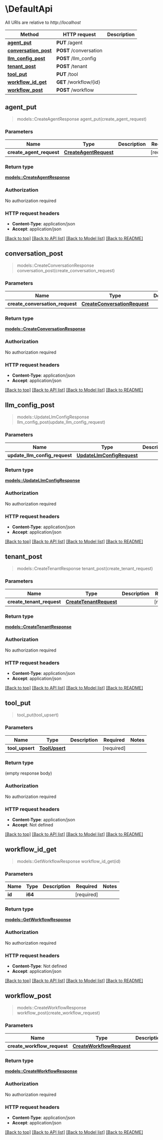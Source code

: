 # \DefaultApi

All URIs are relative to *http://localhost*

Method | HTTP request | Description
------------- | ------------- | -------------
[**agent_put**](DefaultApi.md#agent_put) | **PUT** /agent | 
[**conversation_post**](DefaultApi.md#conversation_post) | **POST** /conversation | 
[**llm_config_post**](DefaultApi.md#llm_config_post) | **POST** /llm_config | 
[**tenant_post**](DefaultApi.md#tenant_post) | **POST** /tenant | 
[**tool_put**](DefaultApi.md#tool_put) | **PUT** /tool | 
[**workflow_id_get**](DefaultApi.md#workflow_id_get) | **GET** /workflow/{id} | 
[**workflow_post**](DefaultApi.md#workflow_post) | **POST** /workflow | 



## agent_put

> models::CreateAgentResponse agent_put(create_agent_request)


### Parameters


Name | Type | Description  | Required | Notes
------------- | ------------- | ------------- | ------------- | -------------
**create_agent_request** | [**CreateAgentRequest**](CreateAgentRequest.md) |  | [required] |

### Return type

[**models::CreateAgentResponse**](CreateAgentResponse.md)

### Authorization

No authorization required

### HTTP request headers

- **Content-Type**: application/json
- **Accept**: application/json

[[Back to top]](#) [[Back to API list]](../README.md#documentation-for-api-endpoints) [[Back to Model list]](../README.md#documentation-for-models) [[Back to README]](../README.md)


## conversation_post

> models::CreateConversationResponse conversation_post(create_conversation_request)


### Parameters


Name | Type | Description  | Required | Notes
------------- | ------------- | ------------- | ------------- | -------------
**create_conversation_request** | [**CreateConversationRequest**](CreateConversationRequest.md) |  | [required] |

### Return type

[**models::CreateConversationResponse**](CreateConversationResponse.md)

### Authorization

No authorization required

### HTTP request headers

- **Content-Type**: application/json
- **Accept**: application/json

[[Back to top]](#) [[Back to API list]](../README.md#documentation-for-api-endpoints) [[Back to Model list]](../README.md#documentation-for-models) [[Back to README]](../README.md)


## llm_config_post

> models::UpdateLlmConfigResponse llm_config_post(update_llm_config_request)


### Parameters


Name | Type | Description  | Required | Notes
------------- | ------------- | ------------- | ------------- | -------------
**update_llm_config_request** | [**UpdateLlmConfigRequest**](UpdateLlmConfigRequest.md) |  | [required] |

### Return type

[**models::UpdateLlmConfigResponse**](UpdateLLMConfigResponse.md)

### Authorization

No authorization required

### HTTP request headers

- **Content-Type**: application/json
- **Accept**: application/json

[[Back to top]](#) [[Back to API list]](../README.md#documentation-for-api-endpoints) [[Back to Model list]](../README.md#documentation-for-models) [[Back to README]](../README.md)


## tenant_post

> models::CreateTenantResponse tenant_post(create_tenant_request)


### Parameters


Name | Type | Description  | Required | Notes
------------- | ------------- | ------------- | ------------- | -------------
**create_tenant_request** | [**CreateTenantRequest**](CreateTenantRequest.md) |  | [required] |

### Return type

[**models::CreateTenantResponse**](CreateTenantResponse.md)

### Authorization

No authorization required

### HTTP request headers

- **Content-Type**: application/json
- **Accept**: application/json

[[Back to top]](#) [[Back to API list]](../README.md#documentation-for-api-endpoints) [[Back to Model list]](../README.md#documentation-for-models) [[Back to README]](../README.md)


## tool_put

> tool_put(tool_upsert)


### Parameters


Name | Type | Description  | Required | Notes
------------- | ------------- | ------------- | ------------- | -------------
**tool_upsert** | [**ToolUpsert**](ToolUpsert.md) |  | [required] |

### Return type

 (empty response body)

### Authorization

No authorization required

### HTTP request headers

- **Content-Type**: application/json
- **Accept**: Not defined

[[Back to top]](#) [[Back to API list]](../README.md#documentation-for-api-endpoints) [[Back to Model list]](../README.md#documentation-for-models) [[Back to README]](../README.md)


## workflow_id_get

> models::GetWorkflowResponse workflow_id_get(id)


### Parameters


Name | Type | Description  | Required | Notes
------------- | ------------- | ------------- | ------------- | -------------
**id** | **i64** |  | [required] |

### Return type

[**models::GetWorkflowResponse**](GetWorkflowResponse.md)

### Authorization

No authorization required

### HTTP request headers

- **Content-Type**: Not defined
- **Accept**: application/json

[[Back to top]](#) [[Back to API list]](../README.md#documentation-for-api-endpoints) [[Back to Model list]](../README.md#documentation-for-models) [[Back to README]](../README.md)


## workflow_post

> models::CreateWorkflowResponse workflow_post(create_workflow_request)


### Parameters


Name | Type | Description  | Required | Notes
------------- | ------------- | ------------- | ------------- | -------------
**create_workflow_request** | [**CreateWorkflowRequest**](CreateWorkflowRequest.md) |  | [required] |

### Return type

[**models::CreateWorkflowResponse**](CreateWorkflowResponse.md)

### Authorization

No authorization required

### HTTP request headers

- **Content-Type**: application/json
- **Accept**: application/json

[[Back to top]](#) [[Back to API list]](../README.md#documentation-for-api-endpoints) [[Back to Model list]](../README.md#documentation-for-models) [[Back to README]](../README.md)

